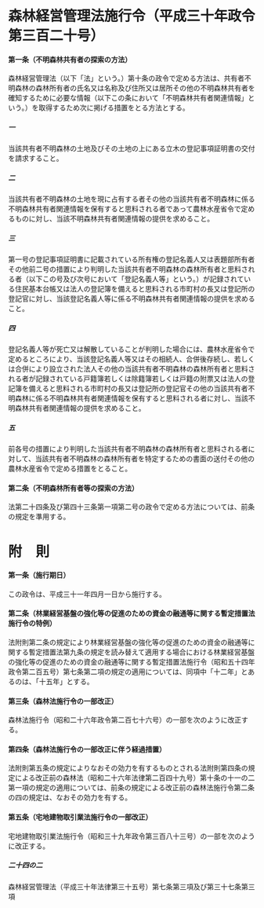 # 森林経営管理法施行令（平成三十年政令第三百二十号）
#### 第一条（不明森林共有者の探索の方法）
森林経営管理法（以下「法」という。）第十条の政令で定める方法は、共有者不明森林の森林所有者の氏名又は名称及び住所又は居所その他の不明森林共有者を確知するために必要な情報（以下この条において「不明森林共有者関連情報」という。）を取得するため次に掲げる措置をとる方法とする。
##### 一
当該共有者不明森林の土地及びその土地の上にある立木の登記事項証明書の交付を請求すること。
##### 二
当該共有者不明森林の土地を現に占有する者その他の当該共有者不明森林に係る不明森林共有者関連情報を保有すると思料される者であって農林水産省令で定めるものに対し、当該不明森林共有者関連情報の提供を求めること。
##### 三
第一号の登記事項証明書に記載されている所有権の登記名義人又は表題部所有者その他前二号の措置により判明した当該共有者不明森林の森林所有者と思料される者（以下この号及び次号において「登記名義人等」という。）が記録されている住民基本台帳又は法人の登記簿を備えると思料される市町村の長又は登記所の登記官に対し、当該登記名義人等に係る不明森林共有者関連情報の提供を求めること。
##### 四
登記名義人等が死亡又は解散していることが判明した場合には、農林水産省令で定めるところにより、当該登記名義人等又はその相続人、合併後存続し、若しくは合併により設立された法人その他の当該共有者不明森林の森林所有者と思料される者が記録されている戸籍簿若しくは除籍簿若しくは戸籍の附票又は法人の登記簿を備えると思料される市町村の長又は登記所の登記官その他の当該共有者不明森林に係る不明森林共有者関連情報を保有すると思料される者に対し、当該不明森林共有者関連情報の提供を求めること。
##### 五
前各号の措置により判明した当該共有者不明森林の森林所有者と思料される者に対して、当該共有者不明森林の森林所有者を特定するための書面の送付その他の農林水産省令で定める措置をとること。
#### 第二条（不明森林所有者等の探索の方法）
法第二十四条及び第四十三条第一項第二号の政令で定める方法については、前条の規定を準用する。
# 附　則
#### 第一条（施行期日）
この政令は、平成三十一年四月一日から施行する。
#### 第二条（林業経営基盤の強化等の促進のための資金の融通等に関する暫定措置法施行令の特例）
法附則第二条の規定により林業経営基盤の強化等の促進のための資金の融通等に関する暫定措置法第九条の規定を読み替えて適用する場合における林業経営基盤の強化等の促進のための資金の融通等に関する暫定措置法施行令（昭和五十四年政令第二百五号）第七条第二項の規定の適用については、同項中「十二年」とあるのは、「十五年」とする。
#### 第三条（森林法施行令の一部改正）
森林法施行令（昭和二十六年政令第二百七十六号）の一部を次のように改正する。
#### 第四条（森林法施行令の一部改正に伴う経過措置）
法附則第五条の規定によりなおその効力を有するものとされる法附則第四条の規定による改正前の森林法（昭和二十六年法律第二百四十九号）第十条の十一の二第一項の規定の適用については、前条の規定による改正前の森林法施行令第二条の四の規定は、なおその効力を有する。
#### 第五条（宅地建物取引業法施行令の一部改正）
宅地建物取引業法施行令（昭和三十九年政令第三百八十三号）の一部を次のように改正する。
##### 二十四の二
森林経営管理法（平成三十年法律第三十五号）第七条第三項及び第三十七条第三項
